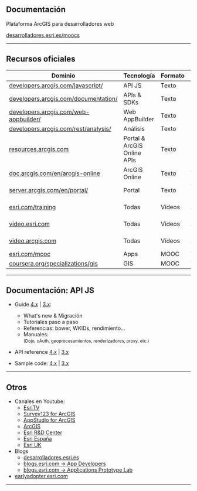 <!-- .slide: class="title" -->

## Documentación
Plataforma ArcGIS para desarrolladores web

[desarrolladores.esri.es/moocs](http://desarrolladores.esri.es/moocs)

---

<!-- .slide: class="section" -->
## Recursos oficiales

<small>

Dominio|Tecnología|Formato|Perfil
---|---|---|---
[developers.arcgis.com/javascript/](https://developers.arcgis.com/javascript/)|API JS|Texto|Dev
[developers.arcgis.com/documentation/](https://developers.arcgis.com/documentation/)|APIs & SDKs|Texto|Dev
[developers.arcgis.com/web-appbuilder/](https://developers.arcgis.com/web-appbuilder/)|Web AppBuilder|Texto|Dev
[developers.arcgis.com/rest/analysis/](https://developers.arcgis.com/rest/analysis/)|Análisis|Texto|Dev
[resources.arcgis.com](http://resources.arcgis.com/en/help/arcgis-rest-api/#/The_ArcGIS_REST_API/02r300000054000000/)|Portal & ArcGIS Online APIs|Texto|Dev & Devops
[doc.arcgis.com/en/arcgis-online](http://doc.arcgis.com/en/arcgis-online)|ArcGIS Online|Texto|Tec
[server.arcgis.com/en/portal/](http://server.arcgis.com/en/portal/)|Portal|Texto|Tec & DevOps
[esri.com/training](http://www.esri.com/training/main)|Todas|Vídeos|Dev & Tec
[video.esri.com](http://video.arcgis.com/)|Todas|Vídeos|Dev & Tec
[video.arcgis.com](http://video.arcgis.com/)|Todas|Vídeos|Dev & Tec
[esri.com/mooc](http://www.esri.com/mooc)|Apps|MOOC|Tec
[coursera.org/specializations/gis](https://www.coursera.org/specializations/gis)|GIS|MOOC|Tec

</small>

---

<!-- .slide: class="section" -->
## Documentación: API JS
* Guide [4.x](https://developers.arcgis.com/javascript/latest/guide/index.html) | [3.x](https://developers.arcgis.com/javascript/3/jshelp/):
  * What's new & Migración
  * Tutoriales paso a paso
  * Referencias: bower, WKIDs, rendimiento...
  * Manuales:<br>
    <small>(Dojo, oAuth, geoprocesamientos, renderizadores, proxy, etc.)</small>
* API reference [4.x](https://developers.arcgis.com/javascript/latest/api-reference/index.html) | [3.x](https://developers.arcgis.com/javascript/3/jsapi/)

* Sample code: [4.x](https://developers.arcgis.com/javascript/latest/sample-code/index.html) | [3.x](https://developers.arcgis.com/javascript/3/jssamples/)


---

<!-- .slide: class="section" -->
## Otros
* Canales en Youtube:
  * [EsriTV](https://www.youtube.com/user/esritv)
  * [Survey123 for ArcGIS](https://www.youtube.com/channel/UCaRjIJ0LR3ab_qVFribcT2A)
  * [AppStudio for ArcGIS](https://www.youtube.com/channel/UCaDpuQi3gcd5YD9KW-_jsQg)
  * [ArcGIS](https://www.youtube.com/channel/UCgGDPs8cte-VLJbgpaK4GPw)
  * [Esri R&D Center](https://www.youtube.com/user/esripdx)
  * [Esri España](https://www.youtube.com/user/esriSpainTV/videos)
  * [Esri UK](https://www.youtube.com/user/ESRIUK1/playlists)
* Blogs
  * [desarrolladores.esri.es](http://desarrolladores.esri.es/)
  * [blogs.esri.com -> App Developers](http://blogs.esri.com/esri/arcgis/category/subject-app-developers/)
  * [blogs.esri.com -> Applications Prototype Lab](https://blogs.esri.com/esri/apl/)
* [earlyadopter.esri.com](https://earlyadopter.esri.com)

---


<!-- .slide: class="end" -->
